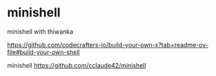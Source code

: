 # minishell
minishell with thiwanka

https://github.com/codecrafters-io/build-your-own-x?tab=readme-ov-file#build-your-own-shell

minishell 
https://github.com/cclaude42/minishell
